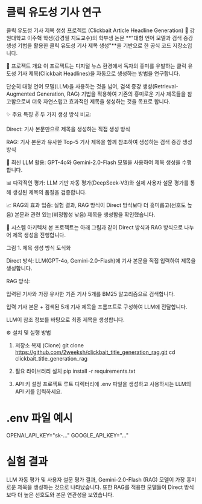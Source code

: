 # 클릭 유도성 기사 연구

클릭 유도성 기사 제목 생성 프로젝트 (Clickbait Article Headline Generation)
📖 강원대학교 이주혁 학생(강경필 지도교수)의 학부생 논문 **"대형 언어 모델과 검색 증강 생성 기법을 활용한 클릭 유도성 기사 제목 생성"**을 기반으로 한 공식 코드 저장소입니다.

📝 프로젝트 개요
이 프로젝트는 디지털 뉴스 환경에서 독자의 흥미를 유발하는 클릭 유도성 기사 제목(Clickbait Headlines)을 자동으로 생성하는 방법을 연구합니다.

단순히 대형 언어 모델(LLM)을 사용하는 것을 넘어, 검색 증강 생성(Retrieval-Augmented Generation, RAG) 기법을 적용하여 기존의 흥미로운 기사 제목들을 참고함으로써 더욱 자연스럽고 효과적인 제목을 생성하는 것을 목표로 합니다.

✨ 주요 특징
✌️ 두 가지 생성 방식 비교:

Direct: 기사 본문만으로 제목을 생성하는 직접 생성 방식

RAG: 기사 본문과 유사한 Top-5 기사 제목을 함께 참조하여 생성하는 검색 증강 생성 방식

🤖 최신 LLM 활용: GPT-4o와 Gemini-2.0-Flash 모델을 사용하여 제목 생성을 수행합니다.

📊 다각적인 평가: LLM 기반 자동 평가(DeepSeek-V3)와 실제 사용자 설문 평가를 통해 생성된 제목의 품질을 검증합니다.

📈 RAG의 효과 입증: 실험 결과, RAG 방식이 Direct 방식보다 더 흥미롭고(선호도 높음) 본문과 관련 있는(비정합성 낮음) 제목을 생성함을 확인했습니다.

🔧 시스템 아키텍처
본 프로젝트는 아래 그림과 같이 Direct 방식과 RAG 방식으로 나누어 제목 생성을 진행합니다.

그림 1. 제목 생성 방식 도식화

Direct 방식: LLM(GPT-4o, Gemini-2.0-Flash)에 기사 본문을 직접 입력하여 제목을 생성합니다.

RAG 방식:

입력된 기사와 가장 유사한 기존 기사 5개를 BM25 알고리즘으로 검색합니다.

입력 기사 본문 + 검색된 5개 기사 제목을 프롬프트로 구성하여 LLM에 전달합니다.

LLM이 참조 정보를 바탕으로 최종 제목을 생성합니다.

⚙️ 설치 및 실행 방법
1. 저장소 복제 (Clone)
git clone https://github.com/2weeksh/clickbait_title_generation_rag.git
cd clickbait_title_generation_rag

2. 필요 라이브러리 설치
pip install -r requirements.txt

3. API 키 설정
프로젝트 루트 디렉터리에 .env 파일을 생성하고 사용하시는 LLM의 API 키를 입력하세요.

# .env 파일 예시
OPENAI_API_KEY="sk-..."
GOOGLE_API_KEY="..."

# 실험 결과
LLM 자동 평가 및 사용자 설문 평가 결과, Gemini-2.0-Flash (RAG) 모델이 가장 흥미로운 제목을 생성하는 것으로 나타났습니다. 또한 RAG를 적용한 모델들이 Direct 방식보다 더 높은 선호도와 본문 연관성을 보였습니다.

